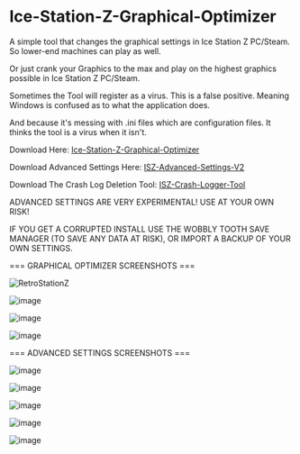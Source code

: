 # Ice-Station-Z-Graphical-Optimizer
A simple tool that changes the graphical settings in Ice Station Z PC/Steam. So lower-end machines can play as well. 

Or just crank your Graphics to the max and play on the highest graphics possible in Ice Station Z PC/Steam.

Sometimes the Tool will register as a virus. This is a false positive. Meaning Windows is confused as to what the application does.

And because it's messing with .ini files which are configuration files. It thinks the tool is a virus when it isn't.

Download Here: [Ice-Station-Z-Graphical-Optimizer](https://github.com/Cracko298/Ice-Station-Z-Graphical-Optimizer/files/7700914/Ice-Station-Z-Graphical-Optimizer.zip)

Download Advanced Settings Here: [ISZ-Advanced-Settings-V2](https://github.com/Cracko298/Ice-Station-Z-Graphical-Optimizer/files/7799833/ISZ-Advanced-Settings-V2.zip)

Download The Crash Log Deletion Tool: [ISZ-Crash-Logger-Tool](https://github.com/Cracko298/Ice-Station-Z-Graphical-Optimizer/releases/download/2.0/ISZ-Crash-Logger-Tool.exe)



ADVANCED SETTINGS ARE VERY EXPERIMENTAL! USE AT YOUR OWN RISK!

IF YOU GET A CORRUPTED INSTALL USE THE WOBBLY TOOTH SAVE MANAGER (TO SAVE ANY DATA AT RISK), OR IMPORT A BACKUP OF YOUR OWN SETTINGS.


=== GRAPHICAL OPTIMIZER SCREENSHOTS === 

![RetroStationZ](https://user-images.githubusercontent.com/78656905/145750985-25699056-0208-4f41-a149-e6f769d3d521.png)

![image](https://user-images.githubusercontent.com/78656905/146803546-b808b849-9dab-4e9a-a354-be4c3a2f8300.png)

![image](https://user-images.githubusercontent.com/78656905/145751106-82786db4-3494-4d2e-80e3-ce16d3909f62.png)

![image](https://user-images.githubusercontent.com/78656905/145751203-476e91ee-1b9c-4470-91d9-d132431de253.png)

=== ADVANCED SETTINGS SCREENSHOTS ===

![image](https://user-images.githubusercontent.com/78656905/147884754-61d21ce4-5c0a-4c03-a7e1-bff9e5990389.png)

![image](https://user-images.githubusercontent.com/78656905/147884783-c56c3bf6-16f3-46ef-a885-2146a4ccc089.png)

![image](https://user-images.githubusercontent.com/78656905/147884809-18fedda8-2f5a-4c99-afdf-37d92299c257.png)

![image](https://user-images.githubusercontent.com/78656905/147884844-aa07bc51-35f1-4762-936e-bdc1c849d6f9.png)

![image](https://user-images.githubusercontent.com/78656905/147884857-acff2769-14f8-4be8-b350-e92145661d48.png)

